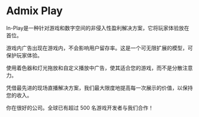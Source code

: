 # Admix Play

In-Play是一种针对游戏和数字空间的非侵入性盈利解决方案，它将玩家体验放在首位。

游戏内广告出现在游戏内，不会影响用户留存率。这是一个可无限扩展的模型，可保护玩家体验。

使用着色器和灯光拖放和自定义播放中广告，使其适合您的游戏，而不是分散注意力。

凭借最先进的现场直播解决方案，我们最大限度地提高每一次展示的价值，以保持您的收入。

你在很好的公司。全球已有超过 500 名游戏开发者与我们合作！
